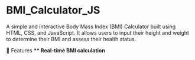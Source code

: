 # BMI_Calculator_JS
A simple and interactive Body Mass Index (BMI) Calculator built using HTML, CSS, and JavaScript. It allows users to input their height and weight to determine their BMI and assess their health status.

🚀 Features <b>
** Real-time BMI calculation


